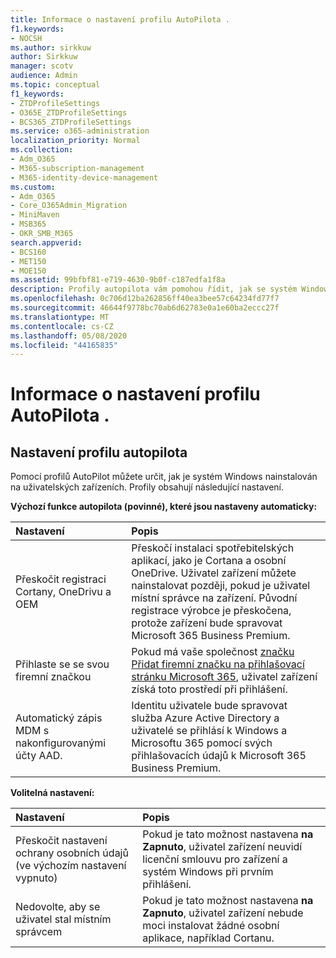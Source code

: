 ```yaml
---
title: Informace o nastavení profilu AutoPilota .
f1.keywords:
- NOCSH
ms.author: sirkkuw
author: Sirkkuw
manager: scotv
audience: Admin
ms.topic: conceptual
f1_keywords:
- ZTDProfileSettings
- O365E_ZTDProfileSettings
- BCS365_ZTDProfileSettings
ms.service: o365-administration
localization_priority: Normal
ms.collection:
- Adm_O365
- M365-subscription-management
- M365-identity-device-management
ms.custom:
- Adm_O365
- Core_O365Admin_Migration
- MiniMaven
- MSB365
- OKR_SMB_M365
search.appverid:
- BCS160
- MET150
- MOE150
ms.assetid: 99bfbf81-e719-4630-9b0f-c187edfa1f8a
description: Profily autopilota vám pomohou řídit, jak se systém Windows nainstaluje na uživatelská zařízení. Profily obsahují výchozí a volitelná nastavení, jako je přeskočit instalaci Cortany.
ms.openlocfilehash: 0c706d12ba262856ff40ea3bee57c64234fd77f7
ms.sourcegitcommit: 46644f9778bc70ab6d62783e0a1e60ba2eccc27f
ms.translationtype: MT
ms.contentlocale: cs-CZ
ms.lasthandoff: 05/08/2020
ms.locfileid: "44165835"
---
```

# <a name="about-autopilot-profile-settings"></a>Informace o nastavení profilu AutoPilota .

## <a name="autopilot-profile-settings"></a>Nastavení profilu autopilota

Pomocí profilů AutoPilot můžete určit, jak je systém Windows nainstalován na uživatelských zařízeních. Profily obsahují následující nastavení.
  
 **Výchozí funkce autopilota (povinné), které jsou nastaveny automaticky:**
  
|**Nastavení**|**Popis**|
|:-----|:-----|
|Přeskočit registraci Cortany, OneDrivu a OEM  <br/> |Přeskočí instalaci spotřebitelských aplikací, jako je Cortana a osobní OneDrive. Uživatel zařízení můžete nainstalovat později, pokud je uživatel místní správce na zařízení. Původní registrace výrobce je přeskočena, protože zařízení bude spravovat Microsoft 365 Business Premium.  <br/> |
|Přihlaste se se svou firemní značkou  <br/> |Pokud má vaše společnost [značku Přidat firemní značku na přihlašovací stránku Microsoft 365](https://docs.microsoft.com/microsoft-365/admin/setup/customize-sign-in-page), uživatel zařízení získá toto prostředí při přihlášení.  <br/> |
|Automatický zápis MDM s nakonfigurovanými účty AAD.  <br/> |Identitu uživatele bude spravovat služba Azure Active Directory a uživatelé se přihlásí k Windows a Microsoftu 365 pomocí svých přihlašovacích údajů k Microsoft 365 Business Premium.  <br/> |
   
 **Volitelná nastavení:**
  
|**Nastavení**|**Popis**|
|:-----|:-----|
|Přeskočit nastavení ochrany osobních údajů (ve výchozím nastavení vypnuto)  <br/> |Pokud je tato možnost nastavena **na Zapnuto**, uživatel zařízení neuvidí licenční smlouvu pro zařízení a systém Windows při prvním přihlášení.  <br/> |
|Nedovolte, aby se uživatel stal místním správcem  <br/> |Pokud je tato možnost nastavena **na Zapnuto**, uživatel zařízení nebude moci instalovat žádné osobní aplikace, například Cortanu.<br/> |
   
